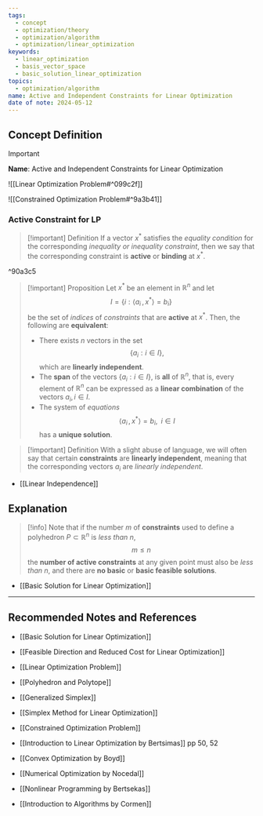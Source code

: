 ```yaml
---
tags:
  - concept
  - optimization/theory
  - optimization/algorithm
  - optimization/linear_optimization
keywords:
  - linear_optimization
  - basis_vector_space
  - basic_solution_linear_optimization
topics:
  - optimization/algorithm
name: Active and Independent Constraints for Linear Optimization
date of note: 2024-05-12
---
```


## Concept Definition

>[!important]
>**Name**: Active and Independent Constraints for Linear Optimization

![[Linear Optimization Problem#^099c2f]]

![[Constrained Optimization Problem#^9a3b41]]

### Active Constraint for LP

>[!important] Definition
>If a vector $x^{*}$ satisfies the *equality condition* for the corresponding *inequality or inequality constraint*, then we say that the corresponding constraint is **active** or **binding** at $x^{*}$.

^90a3c5


>[!important] Proposition
>Let $x^{*}$ be an element in $\mathbb{R}^{n}$ and let $$I = \left\{ i: \left\langle  a_{i}\,,\, x^{*}   \right\rangle = b_{i} \right\} $$ be the set of *indices* of *constraints* that are **active** at $x^{*}$. Then, the following are **equivalent**:
>- There exists $n$ vectors in the set $$\left\{ a_{i}: i\in I \right\},$$ which are **linearly independent**.
>- The **span** of the vectors $\left\{ a_{i}: i\in I \right\}$, is **all** of $\mathbb{R}^{n}$, that is, every element of $\mathbb{R}^{n}$ can be expressed as a **linear combination** of the vectors $a_{i}, i\in I$.
>- The system of *equations* $$\left\langle  a_{i}\,,\, x^{*}   \right\rangle = b_{i}, \;\; i\in I$$ has a **unique solution**.

>[!important] Definition
>With a slight abuse of language, we will often say that certain **con­straints** are **linearly independent**, meaning that the corresponding vectors $a_{i}$ are *linearly independent*.

- [[Linear Independence]]


## Explanation

>[!info]
>Note that if the number $m$ of **constraints** used to define a polyhedron $P \subset \mathbb{R}^{n}$ is *less than* $n$, $$m\le n$$ the **number of active constraints** at any given point must also be *less than* $n$, and there are **no basic** or **basic feasible solutions**.

- [[Basic Solution for Linear Optimization]]






-----------
##  Recommended Notes and References


- [[Basic Solution for Linear Optimization]]

- [[Feasible Direction and Reduced Cost for Linear Optimization]]
- [[Linear Optimization Problem]]
- [[Polyhedron and Polytope]]
- [[Generalized Simplex]]
- [[Simplex Method for Linear Optimization]]
- [[Constrained Optimization Problem]]


- [[Introduction to Linear Optimization by Bertsimas]] pp 50, 52
- [[Convex Optimization by Boyd]]
- [[Numerical Optimization by Nocedal]]
- [[Nonlinear Programming by Bertsekas]]
- [[Introduction to Algorithms by Cormen]]